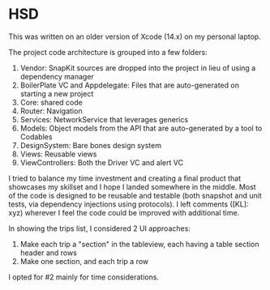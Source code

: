 # HSD

This was written on an older version of Xcode (14.x) on my personal laptop. 

The project code architecture is grouped into a few folders:
1) Vendor: SnapKit sources are dropped into the project in lieu of using a dependency manager
2) BoilerPlate VC and Appdelegate: Files that are auto-generated on starting a new project
3) Core: shared code
4) Router: Navigation
5) Services: NetworkService that leverages generics
6) Models: Object models from the API that are auto-generated by a tool to Codables
7) DesignSystem: Bare bones design system
8) Views: Reusable views
9) ViewControllers: Both the Driver VC and alert VC

I tried to balance my time investment and creating a final product that showcases my skillset and I hope I landed somewhere in the middle. Most of the code is designed to be reusable and testable (both snapshot and unit tests, via dependency injections using protocols). I left comments ([KL]: xyz) wherever I feel the code could be improved with additional time.

In showing the trips list, I considered 2 UI approaches:
1) Make each trip a "section" in the tableview, each having a table section header and rows
2) Make one section, and each trip a row

I opted for #2 mainly for time considerations.

